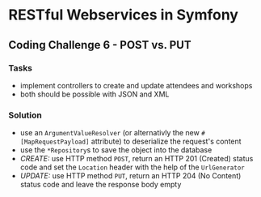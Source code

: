 # RESTful Webservices in Symfony

## Coding Challenge 6 - POST vs. PUT

### Tasks

- implement controllers to create and update attendees and workshops
- both should be possible with JSON and XML

### Solution

- use an `ArgumentValueResolver` (or alternativly the new `#[MapRequestPayload]` attribute) to deserialize the request's content
- use the `*Repository`s to save the object into the database
- *CREATE:* use HTTP method `POST`, return an HTTP 201 (Created) status code and
  set the `Location` header with the help of the `UrlGenerator`
- *UPDATE:* use HTTP method `PUT`, return an HTTP 204 (No Content) status code and leave the response body empty
